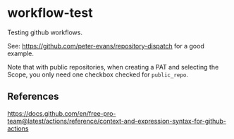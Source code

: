 # workflow-test

Testing github workflows.

See:
https://github.com/peter-evans/repository-dispatch
for a good example.

Note that with public repositories, when creating a PAT and selecting the
Scope, you only need one checkbox checked for `public_repo`. 

## References
https://docs.github.com/en/free-pro-team@latest/actions/reference/context-and-expression-syntax-for-github-actions
